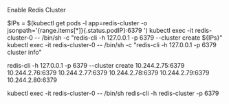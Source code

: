 Enable Redis Cluster

$IPs = $(kubectl get pods -l app=redis-cluster -o jsonpath='{range.items[*]}{.status.podIP}:6379 ')
kubectl exec -it redis-cluster-0 -- /bin/sh -c "redis-cli -h 127.0.0.1 -p 6379 --cluster create ${IPs}"
kubectl exec -it redis-cluster-0 -- /bin/sh -c "redis-cli -h 127.0.0.1 -p 6379 cluster info"

redis-cli -h 127.0.0.1 -p 6379 --cluster create 10.244.2.75:6379 10.244.2.76:6379 10.244.2.77:6379 10.244.2.78:6379 10.244.2.79:6379 10.244.2.80:6379

kubectl exec -it redis-cluster-0 -- /bin/sh
redis-cli -h redis-cluster -p 6379
